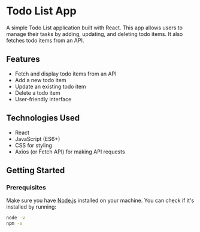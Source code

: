 
# Todo List App

A simple Todo List application built with React. This app allows users to manage their tasks by adding, updating, and deleting todo items. It also fetches todo items from an API.

## Features

- Fetch and display todo items from an API
- Add a new todo item
- Update an existing todo item
- Delete a todo item
- User-friendly interface

## Technologies Used

- React
- JavaScript (ES6+)
- CSS for styling
- Axios (or Fetch API) for making API requests

## Getting Started

### Prerequisites

Make sure you have [Node.js](https://nodejs.org/) installed on your machine. You can check if it's installed by running:

```bash
node -v
npm -v
